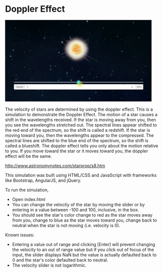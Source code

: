 # Doppler Effect
![](doppler-effect.gif)

The velocity of stars are determined by using the doppler effect. This is a simulation to demonstrate the Doppler Effect. The motion of a star causes a shift in the wavelengths received. If the star is moving away from you, then you see the wavelengths stretched out. The spectral lines appear shifted to the red end of the spectrum, so the shift is called a redshift. If the star is moving toward you, then the wavelengths appear to the compressed. The spectral lines are shifted to the blue end of the spectrum, so the shift is called a blueshift. The doppler effect tells you only about the motion relative to you. If you move toward the star or it moves toward you, the doppler effect will be the same.

http://www.astronomynotes.com/starprop/s8.htm

This simulation was built using HTML/CSS and JavaScript with frameworks like Bootstrap, AngularJS, and jQuery.

To run the simulation,
- Open index.html
- You can change the velocity of the star by moving the slider or by entering in a value between -100 and 100, inclusive, in the box.
- You should see the star's color change to red as the star moves away from you, change to blue as the star moves toward you, change back to neutral when the star is not moving (i.e. velocity is 0).

Known issues:
- Entering a value out of range and clicking [Enter] will prevent changing the velocity to an out of range value but if you click out of focus of the input, the slider displays NaN but the value is actually defaulted back to 0 and the star's color defaulted back to neutral.
- The velocity slider is not logarithmic.
